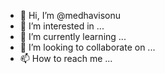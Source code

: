 - 👋 Hi, I’m @medhavisonu
- 👀 I’m interested in ...
- 🌱 I’m currently learning ...
- 💞️ I’m looking to collaborate on ...
- 📫 How to reach me ...

<!---
medhavisonu/medhavisonu is a ✨ special ✨ repository because its `README.md` (this file) appears on your GitHub profile.
You can click the Preview link to take a look at your changes.
--->
